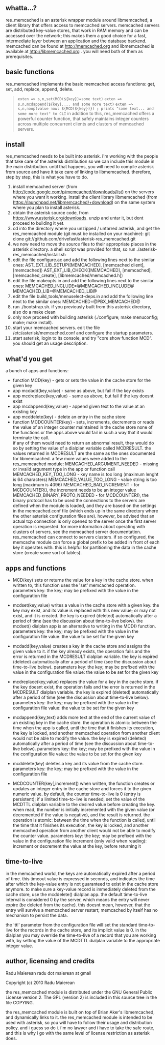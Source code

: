 whatta...?
----------
res_memcached is an asterisk wrapper module around libmemcached, a client library that offers access 
to memcached servers. memcached servers are distributed key-value stores, that work in RAM memory 
and can be accessed over the network; this makes them a good choice for a fast, intermediate layer 
between an application and the database backend. memcached can be found at http://memcached.org and 
libmemcached is available at http://libmemcached.org . you will need both of them as prerequisites.

basic functions
---------------
res_memcached implements the basic memcached access functions: get, set, add, replace, append, 
delete. 
>`exten => s,n,set(MCD(${key})=some text)`
>`exten => s,n,mcdappend(${key},... and some more text)`
>`exten => s,n,noop(value now: ${MCD(${key})}) ; prints "some text... and some more text" to CLI`
in addition to this, res_memcached offers a powerful counter function, that safely maintains integer 
counters across multiple concurrent clients and clusters of memcached servers.

install
-------
res_memcached needs to be built into asterisk. i'm working with the people that take care of the 
asterisk distribution so we can include this module in the main distribution. until that happens, 
you will need to compile asterisk from source and have it take care of linking to libmemcached. 
therefore, step by step, this is what you have to do.
1. install memcached server (from http://code.google.com/p/memcached/downloads/list) on the servers 
where you want it working. install the client library libmemcached 
(from https://launchpad.net/libmemcached/+download) on the same system where you plan to install 
asterisk.
2. obtain the asterisk source code, from https://www.asterisk.org/downloads. unzip and untar it, but 
dont proceed to building it yet. 
3. cd into the directory where you unzipped / untarred asterisk, and get the res_memcached module 
(git must be installed on your machine):
   git clone git://github.com/drivefast/asterisk-res_memcached.git
4. we now need to move the source files to their appropriate places in the asterisk directory. a 
shell script was provided for that, so run
   ./asterisk-res_memcached/install.sh
5. edit the file configure.ac and add the following lines next to the similar ones:
   AST_EXT_LIB_SETUP([MEMCACHED], [memcached client], [memcached])
   AST_EXT_LIB_CHECK([MEMCACHED], [memcached], [memcached_create], [libmemcached/memcached.h])
6. edit the file makeopts.in and add the following lines next to the similar ones:
   MEMCACHED_INCLUDE=@MEMCACHED_INCLUDE@
   MEMCACHED_LIB=@MEMCACHED_LIB@
7. edit the file build_tools/menuselect-deps.in and add the following line next to the similar ones:
   MEMCACHED=@PBX_MEMCACHED@
8. run 
   ./bootstrap.sh. 
if you previously built from this asterisk directory, also do a 
   make clean 
9. only now proceed with building asterisk (./configure; make menuconfig; make; make install).
10. start your memcached servers. edit the file /etc/asterisk/memcached.conf and configure the 
startup parameters.
11. start asterisk, login to its console, and try "core show function MCD". you should get an 
usage description.

what'd you get
--------------
a bunch of apps and functions:
- function MCD(key) - gets or sets the value in the cache store for the given key
- app mcdadd(key,value) - same as above, but fail if the key exists
- app mcdreplace(key,value) - same as above, but fail if the key doesnt exist
- app mcdappend(key,value) - append given text to the value at an existing key
- app mcddelete(key) - delete an entry in the cache store
- function MCDCOUNTER(key) - sets, increments, decrements or reads the value of an integer counter 
maintained in the cache store
none of the functions or the apps above would fail in such a way that it would terminate the call.  
if any of them would need to return an abnormal result, they would do so by setting the value of a 
dialplan variable called MCDRESULT. the values returned in MCDRESULT are the same as the ones 
documented for libmemcached. a few more values were added to the res_memcached module:
   MEMCACHED_ARGUMENT_NEEDED - missing or invalid argument type in the app or function call
   MEMCACHED_KEY_TOO_LONG - key name is too long (maximum lenght is 64 characters)
   MEMCACHED_VALUE_TOO_LONG - value string is too long (maximum is 4096)
   MEMCACHED_BAD_INCREMENT - for MCDCOUNTER(), the increment needs to be an integer value
   MEMCACHED_BINARY_PROTO_NEEDED - for MCDCOUNTER(), the binary protocol has to be used
the connections to the servers are defined when the module is loaded, and they are based on the 
settings in the memcached.conf file (which ends up in the same directory where the other asterisk 
configuration files are). however, be advised that an actual tcp connection is only opened to the 
server once the first server operation is requested. for more information about operating with 
clusters of servers, see the memcached server documentation. res_memcached can connect to servers 
clusters. if so configured, the memcache module can force a global prefix to be added in front of 
each key it operates with. this is helpful for partitioning the data in the cache store (create some 
sort of tables).

apps and functions
------------------

- MCD(key) 
sets or returns the value for a key in the cache store. when written to, this function uses the 
'set' memcached operation.
parameters
   key: the key; may be prefixed with the value in the configuration file

- mcdset(key,value)
writes a value in the cache store with a given key. the key may exist, and its value is replaced 
with this new value; or may not exist, and it is created. the key is expired (deleted) automatically 
after a period of time (see the discussion about time-to-live below). the mcdset() dialplan app is 
an alternative to writing in the MCD() function.
parameters
   key: the key; may be prefixed with the value in the configuration file
   value: the value to be set for the given key

- mcdadd(key,value)
creates a key in the cache store and assigns the given value to it. if the key already exists, the 
operation fails and the error is returned in the MCDRESULT dialplan variable. the key is expired 
(deleted) automatically after a period of time (see the discussion about time-to-live below).
parameters
   key: the key; may be prefixed with the value in the configuration file
   value: the value to be set for the given key

- mcdreplace(key,value)
replaces the value for a key in the cache store. if the key doesnt exist, the operation fails and 
the error is returned in the MCDRESULT dialplan variable. the key is expired (deleted) automatically 
after a period of time (see the discussion about time-to-live below). 
parameters
   key: the key; may be prefixed with the value in the configuration file
   value: the value to be set for the given key

- mcdappend(key,text)
adds more text at the end of the current value of an existing key in the cache store. the operation 
is atomic: between the time when the app is called, until the time that it finishes its execution, 
the key is locked, and another memcached operation from another client would not be able to modify 
the value. the key is expired (deleted) automatically after a period of time (see the discussion 
about time-to-live below).
parameters
   key: the key; may be prefixed with the value in the configuration file
   value: the value to be set for the given key

- mcddelete(key)
deletes a key and its value from the cache store.
parameters
   key: the key; may be prefixed with the value in the configuration file

- MCDCOUNTER(key[,increment])
when written, the function creates or updates an integer entry in the cache store and forces it to 
the given numeric value. by default, the counter time-to-live is 0 (entry is persistent); if a 
limited time-to-live is needed, set the value of the MCDTTL dialplan variable to the desired value 
before creating the key.
when read, the number is initially incremented with the given value (or decremented if the value is 
negative), and the result is returned. the operation is atomic: between the time when the function 
is called, until the time that it finishes its execution, the key is locked, and another memcached 
operation from another client would not be able to modify the counter value.
parameters
   key: the key; may be prefixed with the value in the configuration file
   increment (only valid when reading): increment or decrement the value at the key, before 
      returning it
   
time-to-live
------------
in the memcached world, the keys are automatically expired after a period of time. this timeout 
value is expressed in seconds, and indicates the time after which the key-value entry is not 
guaranteed to exist in the cache store anymore. to make sure a key-value record is immediately 
deleted from the cache store, use the mcddelete() dialplan app. the default time-to-live interval is 
considered 0 by the server, which means the entry will never expire (be deleted from the cache). 
this doesnt mean, however, that the entry will survive a memcached server restart; memcached by 
itself has no mechanism to persist the data. 

the 'ttl' parameter from the configuration file will set the standard time-to-live for the records 
in the cache store, and its implicit value is 0. in the dialplan you may override the time-to-live 
of a record that you are working with, by setting the value of the MCDTTL dialplan variable to the 
appropriate integer value. 

author, licensing and credits
-----------------------------
Radu Maierean
radu dot maierean at gmail

Copyright (c) 2010 Radu Maierean

the res_memcached module is distributed under the GNU General Public License version 2. The GPL 
(version 2) is included in this source tree in the file COPYING.

the res_memcached module is built on top of Brian Aker's libmemcached, and dynamically links to it. 
the res_memcached module is intended to be used with asterisk, so you will have to follow their 
usage and distribution policy. and i guess so do i. i'm no lawyer and i have to take the safe route, 
and this is why i go with the same level of license restriction as asterisk does. 
